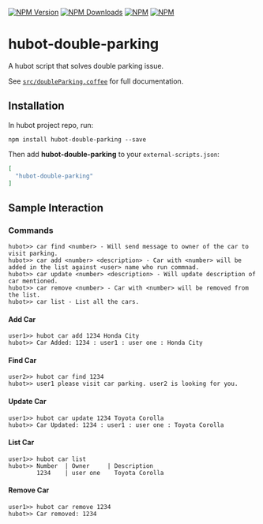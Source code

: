 [![NPM Version][npm-image]][npm-url]
[![NPM Downloads][downloads-image]][downloads-url]
[![NPM][npm-download-image]][npm-url]
[![NPM][star-image]][star-url]

# hubot-double-parking

A hubot script that solves double parking issue.

See [`src/doubleParking.coffee`](src/doubleParking.coffee) for full documentation.

## Installation

In hubot project repo, run:

`npm install hubot-double-parking --save`

Then add **hubot-double-parking** to your `external-scripts.json`:

```json
[
  "hubot-double-parking"
]
```

## Sample Interaction

### Commands

```
hubot>> car find <number> - Will send message to owner of the car to visit parking.
hubot>> car add <number> <description> - Car with <number> will be added in the list against <user> name who run commnad.
hubot>> car update <number> <description> - Will update description of car mentioned.
hubot>> car remove <number> - Car with <number> will be removed from the list.
hubot>> car list - List all the cars.

```

#### Add Car
```
user1>> hubot car add 1234 Honda City
hubot>> Car Added: 1234 : user1 : user one : Honda City
```

#### Find Car
```
user2>> hubot car find 1234
hubot>> user1 please visit car parking. user2 is looking for you.
```

#### Update Car
```
user1>> hubot car update 1234 Toyota Corolla
hubot>> Car Updated: 1234 : user1 : user one : Toyota Corolla
```

#### List Car
```
user1>> hubot car list
hubot>> Number	| Owner		| Description
		1234 	| user one 	  Toyota Corolla
```

#### Remove Car
```
user1>> hubot car remove 1234
hubot>> Car removed: 1234
```

[npm-image]: https://img.shields.io/npm/v/hubot-double-parking.svg
[npm-url]: https://www.npmjs.com/package/hubot-double-parking
[npm-download-image]: https://nodei.co/npm/hubot-double-parking.png?downloads=true&downloadRank=true
[downloads-image]: https://img.shields.io/npm/dm/hubot-double-parking.svg
[downloads-url]: https://www.npmjs.com/package/hubot-double-parking
[star-image]: https://img.shields.io/github/waleedashraf/hubot-double-parking.svg?style=social&label=Star&maxAge=2592000
[star-url]: http://inch-ci.org/github/waleedashraf/hubot-double-parking